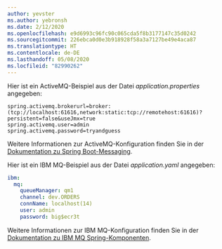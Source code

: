 ```yaml
---
author: yevster
ms.author: yebronsh
ms.date: 2/12/2020
ms.openlocfilehash: e9d6993c96fc90c065cda5f8b3177147c35d0242
ms.sourcegitcommit: 226ebca0d0e3b918928f58a3a7127be49e4aca87
ms.translationtype: HT
ms.contentlocale: de-DE
ms.lasthandoff: 05/08/2020
ms.locfileid: "82990262"
---
```

Hier ist ein ActiveMQ-Beispiel aus der Datei *application.properties* angegeben:

```properties
spring.activemq.brokerurl=broker:(tcp://localhost:61616,network:static:tcp://remotehost:61616)?persistent=false&useJmx=true
spring.activemq.user=admin
spring.activemq.password=tryandguess
```

Weitere Informationen zur ActiveMQ-Konfiguration finden Sie in der [Dokumentation zu Spring Boot-Messaging](https://docs.spring.io/spring-boot/docs/2.0.x/reference/html/boot-features-messaging.html).

Hier ist ein IBM MQ-Beispiel aus der Datei *application.yaml* angegeben:

```yaml
ibm:
  mq:
    queueManager: qm1
    channel: dev.ORDERS
    connName: localhost(14)
    user: admin
    password: big$ecr3t
```

Weitere Informationen zur IBM MQ-Konfiguration finden Sie in der [Dokumentation zu IBM MQ Spring-Komponenten](https://github.com/ibm-messaging/mq-jms-spring#ibm-mq-jms-spring-components).
